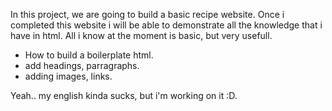 In this project, we are going to build a basic recipe website. Once i completed this website i will be able to demonstrate all the knowledge that i have in html. All i know at the moment is basic, but very usefull. 

- How to build a boilerplate html.
- add headings, parragraphs.
- adding images, links.

Yeah.. my english kinda sucks, but i'm working on it :D.